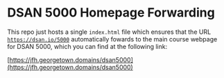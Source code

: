# DSAN 5000 Homepage Forwarding

This repo just hosts a single `index.html` file which ensures that the URL [`https://dsan.io/5000`](https://dsan.io/5000) automatically fowards to the main course webpage for DSAN 5000, which you can find at the following link:

[https://jfh.georgetown.domains/dsan5000](https://jfh.georgetown.domains/dsan5000)
